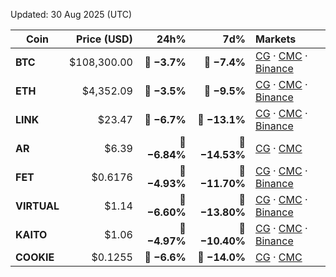 Updated: 30 Aug 2025 (UTC)

| Coin       | Price (USD) | 24h%             | 7d%              | Markets |
|------------|------------:|-----------------:|-----------------:|:--------|
| **BTC**    | $108,300.00 | 🔴 **−3.7%**      | 🔴 **−7.4%**      | [CG](https://www.coingecko.com/en/coins/bitcoin) · [CMC](https://coinmarketcap.com/currencies/bitcoin/) · [Binance](https://www.binance.com/en/price/bitcoin) |
| **ETH**    | $4,352.09   | 🔴 **−3.5%**      | 🔴 **−9.5%**      | [CG](https://www.coingecko.com/en/coins/ethereum) · [CMC](https://coinmarketcap.com/currencies/ethereum/) · [Binance](https://www.binance.com/en/price/ethereum) |
| **LINK**   | $23.47      | 🔴 **−6.7%**      | 🔴 **−13.1%**     | [CG](https://www.coingecko.com/en/coins/chainlink) · [CMC](https://coinmarketcap.com/currencies/chainlink/) · [Binance](https://www.binance.com/en/price/chainlink) |
| **AR**     | $6.39       | 🔴 **−6.84%**     | 🔴 **−14.53%**    | [CG](https://www.coingecko.com/en/coins/arweave) · [CMC](https://coinmarketcap.com/currencies/arweave/) |
| **FET**    | $0.6176     | 🔴 **−4.93%**     | 🔴 **−11.70%**    | [CG](https://www.coingecko.com/en/coins/artificial-superintelligence-alliance) · [CMC](https://coinmarketcap.com/currencies/artificial-superintelligence-alliance/) · [Binance](https://www.binance.com/en/price/artificial-superintelligence-alliance) |
| **VIRTUAL**| $1.14       | 🔴 **−6.60%**     | 🔴 **−13.80%**    | [CG](https://www.coingecko.com/en/coins/virtual-protocol) · [CMC](https://coinmarketcap.com/currencies/virtual-protocol/) · [Binance](https://www.binance.com/en/price/virtual-protocol) |
| **KAITO**  | $1.06       | 🔴 **−4.97%**     | 🔴 **−10.40%**    | [CG](https://www.coingecko.com/en/coins/kaito) · [CMC](https://coinmarketcap.com/currencies/kaito/) · [Binance](https://www.binance.com/en/price/kaito) |
| **COOKIE** | $0.1255     | 🔴 **−6.6%**      | 🔴 **−14.0%**     | [CG](https://www.coingecko.com/en/coins/cookie) · [CMC](https://coinmarketcap.com/currencies/cookie/) |
